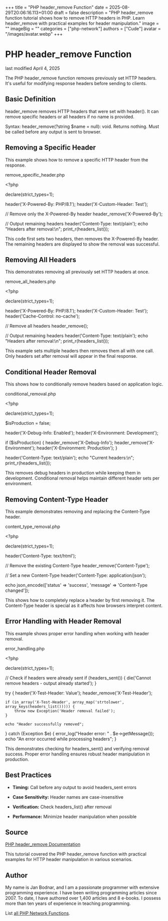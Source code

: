 +++
title = "PHP header_remove Function"
date = 2025-08-29T20:06:16.113+01:00
draft = false
description = "PHP header_remove function tutorial shows how to remove HTTP headers in PHP. Learn header_remove with practical examples for header manipulation."
image = ""
imageBig = ""
categories = ["php-network"]
authors = ["Cude"]
avatar = "/images/avatar.webp"
+++

# PHP header_remove Function

last modified April 4, 2025

The PHP header_remove function removes previously set HTTP headers.
It's useful for modifying response headers before sending to clients.

## Basic Definition

header_remove removes HTTP headers that were set with header().
It can remove specific headers or all headers if no name is provided.

Syntax: header_remove(?string $name = null): void.
Returns nothing. Must be called before any output is sent to browser.

## Removing a Specific Header

This example shows how to remove a specific HTTP header from the response.

remove_specific_header.php
  

&lt;?php

declare(strict_types=1);

header('X-Powered-By: PHP/8.1');
header('X-Custom-Header: Test');

// Remove only the X-Powered-By header
header_remove('X-Powered-By');

// Output remaining headers
header('Content-Type: text/plain');
echo "Headers after removal:\n";
print_r(headers_list());

This code first sets two headers, then removes the X-Powered-By header.
The remaining headers are displayed to show the removal was successful.

## Removing All Headers

This demonstrates removing all previously set HTTP headers at once.

remove_all_headers.php
  

&lt;?php

declare(strict_types=1);

header('X-Powered-By: PHP/8.1');
header('X-Custom-Header: Test');
header('Cache-Control: no-cache');

// Remove all headers
header_remove();

// Output remaining headers
header('Content-Type: text/plain');
echo "Headers after removal:\n";
print_r(headers_list());

This example sets multiple headers then removes them all with one call.
Only headers set after removal will appear in the final response.

## Conditional Header Removal

This shows how to conditionally remove headers based on application logic.

conditional_removal.php
  

&lt;?php

declare(strict_types=1);

$isProduction = false;

header('X-Debug-Info: Enabled');
header('X-Environment: Development');

if ($isProduction) {
    header_remove('X-Debug-Info');
    header_remove('X-Environment');
    header('X-Environment: Production');
}

header('Content-Type: text/plain');
echo "Current headers:\n";
print_r(headers_list());

This removes debug headers in production while keeping them in development.
Conditional removal helps maintain different header sets per environment.

## Removing Content-Type Header

This example demonstrates removing and replacing the Content-Type header.

content_type_removal.php
  

&lt;?php

declare(strict_types=1);

header('Content-Type: text/html');

// Remove the existing Content-Type
header_remove('Content-Type');

// Set a new Content-Type
header('Content-Type: application/json');

echo json_encode(['status' =&gt; 'success', 'message' =&gt; 'Content-Type changed']);

This shows how to completely replace a header by first removing it.
The Content-Type header is special as it affects how browsers interpret content.

## Error Handling with Header Removal

This example shows proper error handling when working with header removal.

error_handling.php
  

&lt;?php

declare(strict_types=1);

// Check if headers were already sent
if (headers_sent()) {
    die('Cannot remove headers - output already started');
}

try {
    header('X-Test-Header: Value');
    header_remove('X-Test-Header');
    
    if (in_array('X-Test-Header', array_map('strtolower', array_keys(headers_list())))) {
        throw new Exception('Header removal failed');
    }
    
    echo "Header successfully removed";
} catch (Exception $e) {
    error_log("Header error: " . $e-&gt;getMessage());
    echo "An error occurred while processing headers";
}

This demonstrates checking for headers_sent() and verifying removal success.
Proper error handling ensures robust header manipulation in production.

## Best Practices

- **Timing:** Call before any output to avoid headers_sent errors

- **Case Sensitivity:** Header names are case-insensitive

- **Verification:** Check headers_list() after removal

- **Performance:** Minimize header manipulation when possible

## Source

[PHP header_remove Documentation](https://www.php.net/manual/en/function.header-remove.php)

This tutorial covered the PHP header_remove function with practical
examples for HTTP header manipulation in various scenarios.

## Author

My name is Jan Bodnar, and I am a passionate programmer with extensive
programming experience. I have been writing programming articles since 2007.
To date, I have authored over 1,400 articles and 8 e-books. I possess more
than ten years of experience in teaching programming.

List [all PHP Network Functions](/php/#php-network).